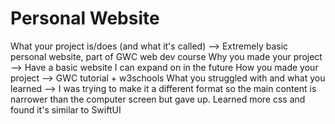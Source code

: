 # Personal Website 

What your project is/does (and what it's called)
--> Extremely basic personal website, part of GWC web dev course
Why you made your project
--> Have a basic website I can expand on in the future
How you made your project
--> GWC tutorial + w3schools
What you struggled with and what you learned
--> I was trying to make it a different format so the main content is narrower than the computer screen but gave up. Learned more css and found it's similar to SwiftUI

